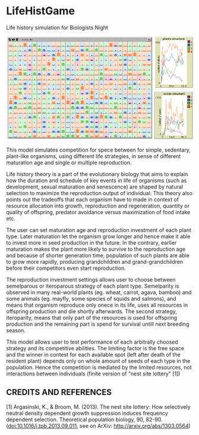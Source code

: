 LifeHistGame
============

Life history simulation for Biologists Night

![Screenshot](screenshot.png)

This model simulates competition for spece between for simple, sedentary, plant-like organisms, using different life strategies, in sense of different maturation age and single or multiple reproduction.

Life history theory is a part of the evolutionary biology that aims to explain how the duration and schedule of key events in life of organisms (such as development, sexual maturation and senescence) are shaped by natural selection to maximize the reproduction output of individual. This theory also points out the tradeoffs that each organism have to made in context of resource allocation into growth, reproduction and regeneration, quantity or quality of offspring, predator avoidance versus maximization of food intake etc. 

The user can set  maturation age and reproduction investment of each plant type. Later maturation let the organism grow longer and hence make it able to invest more in seed production in the future. In the contrary, earlier maturation makes the plant more likely to survive to the reproduction age and because of shorter generation time, population of such plants are able to grow more rapidly, producing grandchildren and grand-grandchildren before their competitors even start reproduction.

The reproduction investment settings allows user to choose between semelparous or iteroparous strategy of each plant type. Semelparity is observed in many real-world plants (eg. wheat, carrot, agava, bamboo) and some animals (eg. mayfly, some species of squids and salmons), and means that organism reproduce only onece in its life, uses all resources in offspring production and die shortly afterwards. The second strategy, iteroparity, means that only part of the resources is used for offspring production and the remaining part is spend for survival untill next breeding season.

This model allows user to test performance of each arbitrally choosed strategy and its competitive abilities. The limiting factor is the free space and the winner in contest for each available spot (left after death of the resident plant) depends only on whole amount of seeds of each type in the population. Hence the competition is mediated by the limited resources, not interactions between individuals (finite version of "nest site lottery" [1])

## CREDITS AND REFERENCES
[1] Argasinski, K., & Broom, M. (2013). The nest site lottery: How selectively neutral density dependent growth suppression induces frequency dependent selection. Theoretical population biology, 90, 82-90. ([doi:10.1016/j.tpb.2013.09.011](http://dx.doi.org/10.1016/j.tpb.2013.09.011), see on ArXiv: http://arxiv.org/abs/1303.0564)
